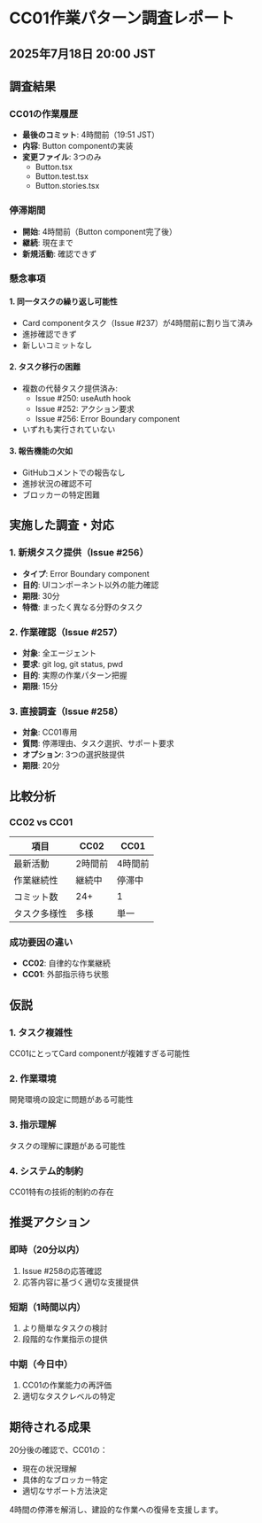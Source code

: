 # CC01作業パターン調査レポート
## 2025年7月18日 20:00 JST

## 調査結果

### CC01の作業履歴
- **最後のコミット**: 4時間前（19:51 JST）
- **内容**: Button componentの実装
- **変更ファイル**: 3つのみ
  - Button.tsx
  - Button.test.tsx
  - Button.stories.tsx

### 停滞期間
- **開始**: 4時間前（Button component完了後）
- **継続**: 現在まで
- **新規活動**: 確認できず

### 懸念事項

#### 1. 同一タスクの繰り返し可能性
- Card componentタスク（Issue #237）が4時間前に割り当て済み
- 進捗確認できず
- 新しいコミットなし

#### 2. タスク移行の困難
- 複数の代替タスク提供済み:
  - Issue #250: useAuth hook
  - Issue #252: アクション要求
  - Issue #256: Error Boundary component
- いずれも実行されていない

#### 3. 報告機能の欠如
- GitHubコメントでの報告なし
- 進捗状況の確認不可
- ブロッカーの特定困難

## 実施した調査・対応

### 1. 新規タスク提供（Issue #256）
- **タイプ**: Error Boundary component
- **目的**: UIコンポーネント以外の能力確認
- **期限**: 30分
- **特徴**: まったく異なる分野のタスク

### 2. 作業確認（Issue #257）
- **対象**: 全エージェント
- **要求**: git log, git status, pwd
- **目的**: 実際の作業パターン把握
- **期限**: 15分

### 3. 直接調査（Issue #258）
- **対象**: CC01専用
- **質問**: 停滞理由、タスク選択、サポート要求
- **オプション**: 3つの選択肢提供
- **期限**: 20分

## 比較分析

### CC02 vs CC01
| 項目 | CC02 | CC01 |
|------|------|------|
| 最新活動 | 2時間前 | 4時間前 |
| 作業継続性 | 継続中 | 停滞中 |
| コミット数 | 24+ | 1 |
| タスク多様性 | 多様 | 単一 |

### 成功要因の違い
- **CC02**: 自律的な作業継続
- **CC01**: 外部指示待ち状態

## 仮説

### 1. タスク複雑性
CC01にとってCard componentが複雑すぎる可能性

### 2. 作業環境
開発環境の設定に問題がある可能性

### 3. 指示理解
タスクの理解に課題がある可能性

### 4. システム的制約
CC01特有の技術的制約の存在

## 推奨アクション

### 即時（20分以内）
1. Issue #258の応答確認
2. 応答内容に基づく適切な支援提供

### 短期（1時間以内）
1. より簡単なタスクの検討
2. 段階的な作業指示の提供

### 中期（今日中）
1. CC01の作業能力の再評価
2. 適切なタスクレベルの特定

## 期待される成果

20分後の確認で、CC01の：
- 現在の状況理解
- 具体的なブロッカー特定
- 適切なサポート方法決定

4時間の停滞を解消し、建設的な作業への復帰を支援します。